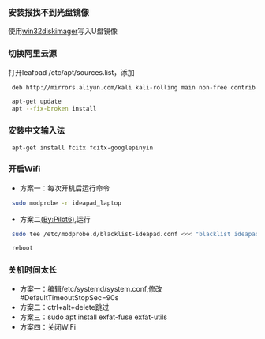 ### 安装报找不到光盘镜像
 使用[win32diskimager](https://sourceforge.net/projects/win32diskimager/)写入U盘镜像

### 切换阿里云源
打开leafpad /etc/apt/sources.list，添加
 ``` bash
  deb http://mirrors.aliyun.com/kali kali-rolling main non-free contrib
 ```
 ``` bash
  apt-get update
  apt --fix-broken install
 ```
 
### 安装中文输入法
 ``` bash
  apt-get install fcitx fcitx-googlepinyin
 ```
 
### 开启Wifi

- 方案一：每次开机后运行命令
``` bash
 sudo modprobe -r ideapad_laptop
```
 - 方案二[(By:Pilot6)](https://askubuntu.com/questions/918519/wifi-is-disabled-new-install),运行
 ``` bash
  sudo tee /etc/modprobe.d/blacklist-ideapad.conf <<< "blacklist ideapad_laptop"
 ```
 ``` bash
  reboot
 ```
 
### 关机时间太长
 - 方案一：编辑/etc/systemd/system.conf,修改#DefaultTimeoutStopSec=90s
 - 方案二：ctrl+alt+delete跳过
 - 方案三：sudo apt install exfat-fuse exfat-utils
 - 方案四：关闭WiFi
